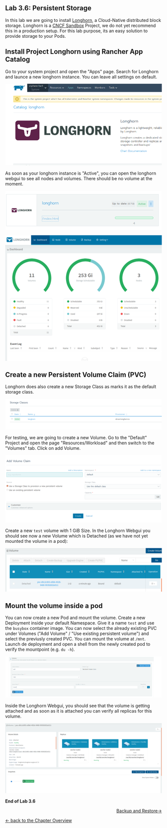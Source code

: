 ## Lab 3.6: Persistent Storage

In this lab we are going to install [Longhorn](https://github.com/longhorn/longhorn), a Cloud-Native distributed block storage. Longhorn is a [CNCF Sandbox](https://thenewstack.io/rancher-donates-its-longhorn-kubernetes-persistent-storage-software-to-cncf/) Project, we do not yet recommend this in a production setup. For this lab purpose, its an easy solution to provide storage to your Pods.


## Install Project Longhorn using Rancher App Catalog

Go to your system project and open the "Apps" page. Search for Longhorn and launce a new longhorn instance. You can leave all settings on default.

![Project Longhorn](../resources/images/applonghorn.png)

As soon as your longhorn instance is "Active", you can open the longhorn webgui to see all nodes and volumes. There should be no volume at the moment.

![Project Longhorn - App](../resources/images/longhornready.png)

![Project Longhorn - Webgui](../resources/images/longhornwebgui.png)

## Create a new Persistent Volume Claim (PVC)

Longhorn does also create a new Storage Class as marks it as the default storage class.

![Storage Class](../resources/images/storageclasslonghorn.png)

For testing, we are going to create a new Volume. Go to the "Default" Project and open the page "Resources/Workload" and then switch to the "Volumes" tab. Click on add Volume.

![Add Volume Claim](../resources/images/addvolume.png)

Create a new `test` volume with 1 GiB Size. In the Longhorn Webgui you should see now a new Volume which is Detached (as we have not yet mounted the volume in a pod):

![Longhorn Volume](../resources/images/longhornvolume.png)

## Mount the volume inside a pod

You can now create a new Pod and mount the volume. Create a new Deployment inside your default Namespace. Give it a name `test` and use the `busybox` container image. You can now select the already existing PVC under Volumes ("Add Volume" / "Use existing persistent volume") and select the previusly created PVC. You can mount the volume at `/mnt`. Launch de deployment and open a shell from the newly created pod to verify the mountpoint (e.g. `du -h`).

![Add Volume](../resources/images/mountvolume.png)

Inside the Longhorn Webgui, you should see that the volume is getting attached and as soon as it is attached you can verify all replicas for this volume.

![Attached Volume](../resources/images/attachedvolume.png)

**End of Lab 3.6**


<p width="100px" align="right"><a href="40_backuprestore.md"> Backup and Restore→</a></p>

[← back to the Chapter Overview](10_rancher.md)
